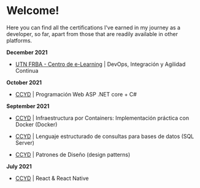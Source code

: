 # Welcome!
Here you can find all the certifications I've earned in my journey as a developer, so far, apart from those that are readily available in other platforms.


**December 2021**

 - [UTN FRBA - Centro de e-Learning](https://sceu.frba.utn.edu.ar/e-learning/) | DevOps, Integración y Agilidad Continua

**October 2021**

- [CCYD](https://ccyd.com.ar/) | Programación Web ASP .NET core + C#

**September 2021**

- [CCYD](https://ccyd.com.ar/)  | Infraestructura por Containers: Implementación práctica con Docker (Docker)

- [CCYD](https://ccyd.com.ar/) | Lenguaje estructurado de consultas para bases de datos (SQL Server)

- [CCYD](https://ccyd.com.ar/)  | Patrones de Diseño (design patterns)

**July 2021**

- [CCYD](https://ccyd.com.ar/)  | React & React Native
